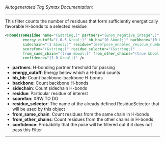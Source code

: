 <!-- THIS IS AN AUTOGENERATED FILE: Don't edit it directly, instead change the schema definition in the code itself. -->

_Autogenerated Tag Syntax Documentation:_

---
This filter counts the number of residues that form sufficiently energetically favorable H-bonds to a selected residue

```xml
<HbondsToResidue name="(&string;)" partners="(&non_negative_integer;)"
        energy_cutoff="(-0.5 &real;)" bb_bb="(0 &bool;)" backbone="(0 &bool;)"
        sidechain="(1 &bool;)" residue="(&refpose_enabled_residue_number;)"
        scorefxn="(&string;)" residue_selector="(&string;)"
        from_same_chain="(true &bool;)" from_other_chains="(true &bool;)"
        confidence="(1.0 &real;)" />
```

-   **partners**: H-bonding partner threshold for passing
-   **energy_cutoff**: Energy below which a H-bond counts
-   **bb_bb**: Count backbone-backbone H-bonds
-   **backbone**: Count backbone H-bonds
-   **sidechain**: Count sidechain H-bonds
-   **residue**: Particular residue of interest
-   **scorefxn**: XRW TO DO
-   **residue_selector**: The name of the already defined ResidueSelector that will be used by this object
-   **from_same_chain**: Count residues from the same chain in H-bonds
-   **from_other_chains**: Count residues from the other chains in H-bonds
-   **confidence**: Probability that the pose will be filtered out if it does not pass this Filter

---
